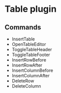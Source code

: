 # Table plugin

## Commands

- InsertTable
- OpenTableEditor
- ToggleTableHeader
- ToggleTableFooter
- InsertRowBefore
- InsertRowAfter
- InsertColumnBefore
- InsertColumnAfter
- DeleteRow
- DeleteColumn
